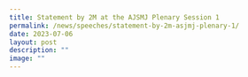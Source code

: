 ```yaml
---
title: Statement by 2M at the AJSMJ Plenary Session 1
permalink: /news/speeches/statement-by-2m-asjmj-plenary-1/
date: 2023-07-06
layout: post
description: ""
image: ""
---
```

